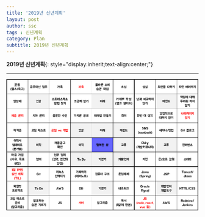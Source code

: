 ```yaml
---
title: '2019년 신년계획'
layout: post
author: ssc
tags : 신년계획
category: Plan
subtitle: 2019년 신년계획
---
```


**2019년 신년계획**{: style="display:inherit;text-align:center;"}

---

![2019plan](/assets/images/post/2019_new_plan.PNG)
